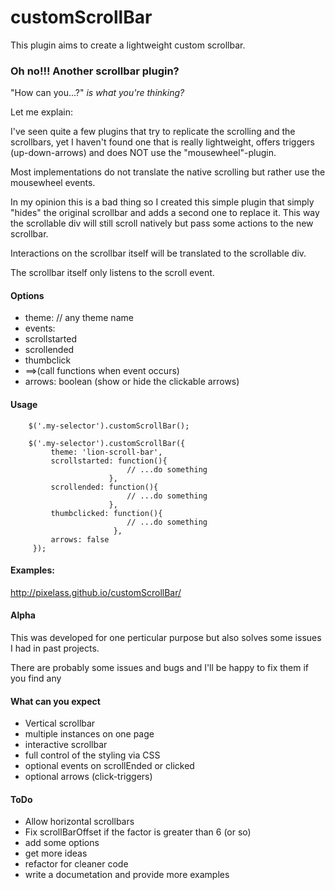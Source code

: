 # customScrollBar

This plugin aims to create a lightweight custom scrollbar.

### Oh no!!! Another scrollbar plugin?

"How can you...?" *is what you're thinking?*

Let me explain:

I've seen quite a few plugins that try to replicate the scrolling and
the scrollbars, yet I haven't found one that is really lightweight,
offers triggers (up-down-arrows) and does NOT use the
"mousewheel"-plugin.

Most implementations do not translate the native scrolling but rather
use the mousewheel events.

In my opinion this is a bad thing so I created this simple plugin
that simply "hides" the original scrollbar and adds a second one to
replace it. This way the scrollable div will still scroll natively but
pass some actions to the new scrollbar.

Interactions on the scrollbar itself will be translated to the
scrollable div.

The scrollbar itself only listens to the scroll event.

#### Options

* theme: // any theme name
* events:
 * scrollstarted
 * scrollended
 * thumbclick
 * ==>(call functions when event occurs)
* arrows: boolean (show or hide the clickable arrows)


#### Usage
		$('.my-selector').customScrollBar();

		$('.my-selector').customScrollBar({
			 theme: 'lion-scroll-bar',
			 scrollstarted: function(){
                              // ...do something
                          },
             scrollended: function(){
                              // ...do something
                          },
             thumbclicked: function(){
                              // ...do something
                           },
			 arrows: false
		 });


#### Examples:

http://pixelass.github.io/customScrollBar/

#### Alpha

This was developed for one perticular purpose but also solves some
issues I had in past projects.

There are probably some issues and bugs and I'll be happy to fix them
if you find any


#### What can you expect

* Vertical scrollbar
* multiple instances on one page
* interactive scrollbar
* full control of the styling via CSS
* optional events on scrollEnded or clicked
* optional arrows (click-triggers)

#### ToDo

* Allow horizontal scrollbars
* Fix scrollBarOffset if the factor is greater than 6 (or so)
* add some options
* get more ideas
* refactor for cleaner code
* write a documetation and provide more examples
